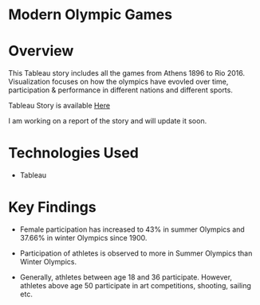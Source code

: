 # Modern Olympic Games

# Overview
This Tableau story includes all the games from Athens 1896 to Rio 2016. Visualization focuses on how the olympics have evovled over time, participation & performance in different nations and different sports.

Tableau Story is available [Here](https://public.tableau.com/profile/pooja7429#!/vizhome/StoryonOlympicGamesV1/Story1?publish=yes)

I am working on a report of the story and will update it soon.

# Technologies Used
- Tableau

# Key Findings
- Female participation has increased to 43% in summer Olympics and 37.66% in winter Olympics since 1900.

- Participation of athletes is observed to more in Summer Olympics than Winter Olympics.

- Generally, athletes between age 18 and 36 participate. However, athletes above age 50 participate in art competitions, shooting, sailing etc.
